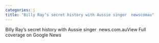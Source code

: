```yaml
---
categories: j
title: "Billy Ray’s secret history with Aussie singer  newscomau"
---
```

Billy Ray’s secret history with Aussie singer&nbsp;&nbsp;news.com.auView Full coverage on Google News